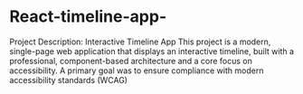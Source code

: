 # React-timeline-app-
Project Description: Interactive Timeline App This project is a modern, single-page web application that displays an interactive timeline, built with a professional, component-based architecture and a core focus on accessibility.  A primary goal was to ensure compliance with modern accessibility standards (WCAG)
